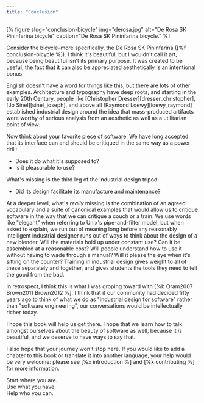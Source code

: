 ```yaml
---
title: "Conclusion"
---
```


[% figure
   slug="conclusion-bicycle"
   img="derosa.jpg"
   alt="De Rosa SK Pininfarina bicycle"
   caption="De Rosa SK Pininfarina bicycle."
%]

Consider the bicycle–more specifically,
the De Rosa SK Pininfarina ([%f conclusion-bicycle %]).
I think it's beautiful,
but I wouldn't call it art,
because being beautiful isn't its primary purpose.
It was created to be useful;
the fact that it can also be appreciated aesthetically is an intentional bonus.

English doesn't have a word for things like this,
but there are lots of other examples.
Architecture and typography have deep roots,
and starting in the early 20th Century,
people like [Christopher Dresser][dresser_christopher],
[Jo Sinel][sinel_joseph],
and above all [Raymond Loewy][loewy_raymond]
established industrial design around the idea that
mass-produced artifacts were worthy of serious analysis
from an aesthetic as well as a utilitarian point of view.

Now think about your favorite piece of software.
We have long accepted that its interface can and should be critiqued
in the same way as a power drill:

- Does it do what it's supposed to?
- Is it pleasurable to use?

What's missing is the third leg of the industrial design tripod:

- Did its design facilitate its manufacture and maintenance?

At a deeper level,
what's *really* missing is the combination of an agreed vocabulary and a suite of canonical examples
that would allow us to critique software
in the way that we can critique a couch or a train.
We use words like "elegant" when referring to Unix's pipe-and-filter model,
but when asked to explain,
we run out of meaning long before any reasonably intelligent industrial designer
runs out of ways to think about the design of a new blender.
Will the materials hold up under constant use?
Can it be assembled at a reasonable cost?
Will people understand how to use it without having to wade through a manual?
Will it please the eye when it's sitting on the counter?
Training in industrial design gives weight to all of these separately and together,
and gives students the tools they need to tell the good from the bad.

In retrospect,
I think this is what I was groping toward with [%b Oram2007 Brown2011 Brown2012 %].
I think that if our community had decided fifty years ago to think of what we do as
"industrial design for software"
rather than "software engineering",
our conversations would be intellectually richer today.

I hope this book will help us get there.
I hope that we learn how to talk amongst ourselves about the beauty of software as well,
because it *is* beautiful,
and we deserve to have ways to say that.

I also hope that your journey won't stop here.
If you would like to add a chapter to this book
or translate it into another language,
your help would be very welcome:
please see [%x introduction %] and [%x contributing %] for more information.

<div class="center" markdown="1">
Start where you are.<br/>
Use what you have.<br/>
Help who you can.
</div>

